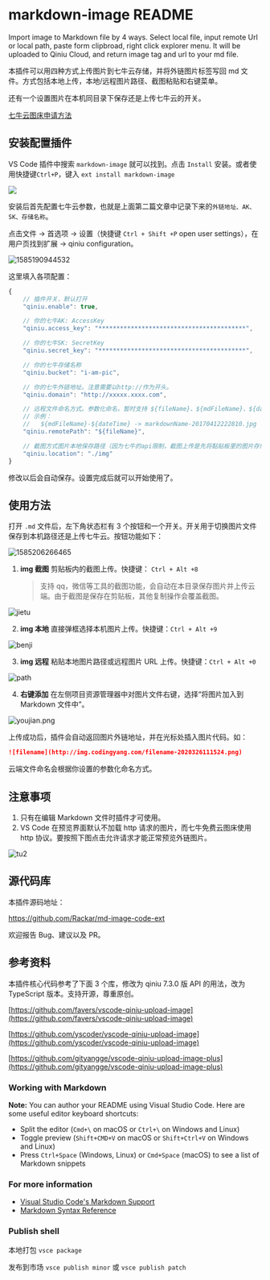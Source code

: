 # markdown-image README

Import image to Markdown file by 4 ways. Select local file, input remote Url or local path, paste form clipbroad, right click explorer menu. It will be uploaded to Qiniu Cloud, and return image tag and url to your md file.

本插件可以用四种方式上传图片到七牛云存储，并将外链图片标签写回 md 文件。方式包括本地上传，本地/远程图片路径、截图粘贴和右键菜单。

还有一个设置图片在本机同目录下保存还是上传七牛云的开关。

[七牛云图床申请方法](https://www.codingyang.com/2020/03/getQiniu.html)

## 安装配置插件

VS Code 插件中搜索 `markdown-image` 就可以找到。点击 `Install` 安装。或者使用快捷键`Ctrl+P`，键入 `ext install markdown-image`

![](https://www.codingyang.com/assets/img/1585053722224.7c74657b.png)

安装后首先配置七牛云参数，也就是上面第二篇文章中记录下来的`外链地址、AK、SK、存储名称`。

点击文件 → 首选项 → 设置（快捷键 `Ctrl + Shift +P` open user settings），在用户页找到扩展 → qiniu configuration。

![1585190944532](./images/1585190944532.png)

这里填入各项配置：

```js
{
    // 插件开关，默认打开
    "qiniu.enable": true,

    // 你的七牛AK: AccessKey
    "qiniu.access_key": "*****************************************",

    // 你的七牛SK: SecretKey
    "qiniu.secret_key": "*****************************************",

    // 你的七牛存储名称
    "qiniu.bucket": "i-am-pic",

    // 你的七牛外链地址。注意需要以http://作为开头。
    "qiniu.domain": "http://xxxxx.xxxx.com",

    // 远程文件命名方式。参数化命名，暂时支持 ${fileName}、${mdFileName}、${date}、${dateTime}
    // 示例：
    //   ${mdFileName}-${dateTime} -> markdownName-20170412222810.jpg
    "qiniu.remotePath": "${fileName}",

    // 截图方式图片本地保存路径（因为七牛的api限制，截图上传是先将黏贴板里的图片存储到本地，然后再根据这个路径上传图片
    "qiniu.location": "./img"
}
```

修改以后会自动保存。设置完成后就可以开始使用了。

## 使用方法

打开 `.md` 文件后，左下角状态栏有 3 个按钮和一个开关。开关用于切换图片文件保存到本机路径还是上传七牛云。按钮功能如下：

![1585206266465](./images/1585206266465.png)

1. **img 截图** 剪贴板内的截图上传。快捷键： `Ctrl + Alt +8`
   > 支持 qq，微信等工具的截图功能，会自动在本目录保存图片并上传云端。由于截图是保存在剪贴板，其他复制操作会覆盖截图。

![jietu](./images/jietu.gif)

2. **img 本地** 直接弹框选择本机图片上传。快捷键：`Ctrl + Alt +9`

![benji](images/benji.gif)

3. **img 远程** 粘贴本地图片路径或远程图片 URL 上传。快捷键：`Ctrl + Alt +0`

![path](images/path.gif)

4. **右键添加** 在左侧项目资源管理器中对图片文件右键，选择“将图片加入到 Markdown 文件中”。

![youjian.png](images/youjian.gif)

上传成功后，插件会自动返回图片外链地址，并在光标处插入图片代码。如：

```md
![filename](http://img.codingyang.com/filename-2020326111524.png)
```

云端文件命名会根据你设置的参数化命名方式。

## 注意事项

1. 只有在编辑 Markdown 文件时插件才可使用。
2. VS Code 在预览界面默认不加载 http 请求的图片，而七牛免费云图床使用 http 协议。要按照下图点击允许请求才能正常预览外链图片。

![tu2](./images/tu2.png)

## 源代码库

本插件源码地址：

https://github.com/Rackar/md-image-code-ext

欢迎报告 Bug、建议以及 PR。

## 参考资料

本插件核心代码参考了下面 3 个库，修改为 qiniu 7.3.0 版 API 的用法，改为 TypeScript 版本。支持开源，尊重原创。

[https://github.com/favers/vscode-qiniu-upload-image](https://github.com/favers/vscode-qiniu-upload-image)

[https://github.com/yscoder/vscode-qiniu-upload-image](https://github.com/yscoder/vscode-qiniu-upload-image)

[https://github.com/gityangge/vscode-qiniu-upload-image-plus](https://github.com/gityangge/vscode-qiniu-upload-image-plus)

### Working with Markdown

**Note:** You can author your README using Visual Studio Code. Here are some useful editor keyboard shortcuts:

- Split the editor (`Cmd+\` on macOS or `Ctrl+\` on Windows and Linux)
- Toggle preview (`Shift+CMD+V` on macOS or `Shift+Ctrl+V` on Windows and Linux)
- Press `Ctrl+Space` (Windows, Linux) or `Cmd+Space` (macOS) to see a list of Markdown snippets

### For more information

- [Visual Studio Code's Markdown Support](http://code.visualstudio.com/docs/languages/markdown)
- [Markdown Syntax Reference](https://help.github.com/articles/markdown-basics/)

### Publish shell

本地打包
`vsce package`

发布到市场
`vsce publish minor` 或 `vsce publish patch`
